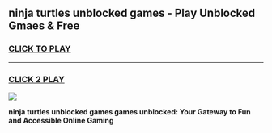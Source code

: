 
## ninja turtles unblocked games - Play Unblocked Gmaes & Free
<h3>
<a href="https://premium.freeplayer.one?title=ninja_turtles_unblocked_games&ref=19F">CLICK TO PLAY</a></h3>
<hr>

<h3>
<a href="https://premium.freeplayer.one?title=ninja_turtles_unblocked_games&ref=19F">CLICK 2 PLAY</a>
  
</h3>

<a href="https://premium.freeplayer.one?title=ninja_turtles_unblocked_games&ref=19F/"><img src="https://clearcache.store/games.png"></a>


**ninja turtles unblocked games games unblocked: Your Gateway to Fun and Accessible Online Gaming**

